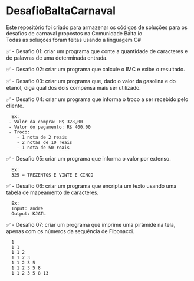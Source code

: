 # DesafioBaltaCarnaval

Este repositório foi criado para armazenar os códigos de soluções para os desafios de carnaval propostos na Comunidade Balta.io <br>
Todas as soluções foram feitas usando a linguagem C#

✅ - Desafio 01: criar um programa que conte a quantidade de caracteres e de palavras de uma determinada entrada.

✅ - Desafio 02: criar um programa que calcule o IMC e exibe o resultado.

✅ - Desafio 03: criar um programa que, dado o valor da gasolina e do etanol, diga qual dos dois compensa mais ser utilizado.

✅ - Desafio 04: criar um programa que informa o troco a ser recebido pelo cliente.
```
  Ex: 
 - Valor da compra: R$ 328,00
 - Valor do pagamento: R$ 400,00
 - Troco:
    - 1 nota de 2 reais
    - 2 notas de 10 reais
    - 1 nota de 50 reais
```
✅ - Desafio 05: criar um programa que informa o valor por extenso.
```
  Ex: 
  325 = TREZENTOS E VINTE E CINCO
```
✅ - Desafio 06: criar um programa que encripta um texto usando uma tabela de mapeamento de caracteres.
```
  Ex: 
  Input: andre
  Output: KJATL
```
✅ - Desafio 07: criar um programa que imprime uma pirâmide na tela, apenas com os números da sequência de Fibonacci.
```
  1  
  1 1 
  1 1 2 
  1 1 2 3
  1 1 2 3 5 
  1 1 2 3 5 8
  1 1 2 3 5 8 13
```

